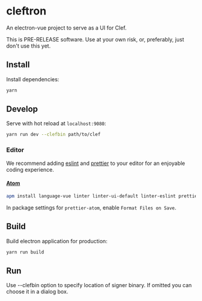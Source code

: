 # cleftron

An electron-vue project to serve as a UI for Clef.

This is PRE-RELEASE software. Use at your own risk, or, preferably, just don't use this yet.

## Install

Install dependencies:

```bash
yarn
```

## Develop

Serve with hot reload at `localhost:9080`:

```bash
yarn run dev --clefbin path/to/clef
```

### Editor

We recommend adding [eslint](https://eslint.org/docs/user-guide/integrations) and [prettier](https://prettier.io/docs/en/editors.html) to your editor for an enjoyable coding experience.

#### [Atom](https://atom.io)

```bash
apm install language-vue linter linter-ui-default linter-eslint prettier-atom
```

In package settings for `prettier-atom`, enable `Format Files on Save`.

## Build

Build electron application for production:

```bash
yarn run build
```

## Run

Use --clefbin option to specify location of signer binary. If omitted you can choose it in a dialog box.
